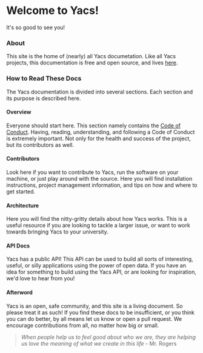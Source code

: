 # Welcome to Yacs!
It's so good to see you!

### About
This site is the home of (nearly) all Yacs documetation.
Like all Yacs projects, this documentation is free and open source, and lives [here](https://github.com/yacs-rcos/docs).

### How to Read These Docs
The Yacs documentation is divided into several sections.
Each section and its purpose is described here.

#### Overview
Everyone should start here.
This section namely contains the [Code of Conduct](overview/code_of_conduct).
Having, reading, understanding, and following a Code of Conduct is extremely important.
Not only for the health and success of the project, but its contributors as well.

#### Contributors
Look here if you want to contribute to Yacs, run the software on your machine, or just play around with the source.
Here you will find installation instructions, project management information, and tips on how and where to get started.

#### Architecture
Here you will find the nitty-gritty details about how Yacs works.
This is a useful resource if you are looking to tackle a larger issue, or want to work towards bringing Yacs to your university.

#### API Docs
Yacs has a public API! This API can be used to build all sorts of interesting, useful, or silly applications using the power of open data.
If you have an idea for something to build using the Yacs API, or are looking for inspiration, we'd love to hear from you!

#### Afterword
Yacs is an open, safe community, and this site is a living document.
So please treat it as such!
If you find these docs to be insufficient, or you think you can do better, by all means let us know or open a pull request.
We encourage contributions from all, no matter how big or small.

> _When people help us to feel good about who we are, they are helping us love the meaning of what we create in this life_ - Mr. Rogers
